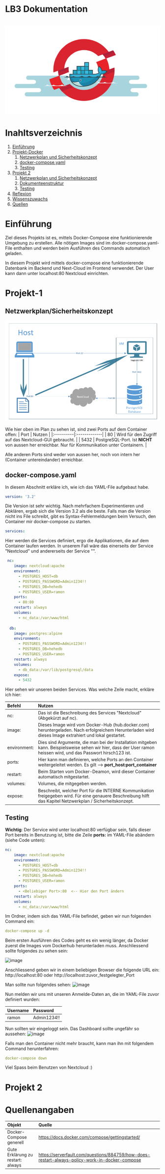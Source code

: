 # LB3 Dokumentation
![image](https://github.com/yabber29/M300/blob/06c1c39667675c83fc304f3f21e6c73fef6d5a4d/Bilder/Openshift-Docker.png)
============================================================================================================

# Inahltsverzeichnis

 1. [Einführung](#Beschreibung) 
 2. [Projekt-Docker](#Projekt-1)
    1. [Netzwerkplan und Sicherheitskonzept](#Netzwerkplan/Sicherheitskonzept)
    2. [docker-compose.yaml](#docker-compose.yaml)
    3. [Testing](#Testing)
 3. [Projekt 2](#Projekt-Openshift)
    1. [Netzwerkplan und Sicherheitskonzept](#sicherheit)
    2. [Dokumenteenstruktur](#Dokumente)
    3. [Testing](#testing)
 4. [Reflexion](#Reflexion)
 5. [Wissenszuwachs](#Wissenszuwachs)
 6. [Quellen](#Quellen)

# Einführung

Ziel dieses Projekts ist es, mittels Docker-Compose eine funktionierende Umgebung zu erstellen. Alle nötigen Images sind im docker-compose.yaml-File enthalten und werden beim Ausführen des Commands automatisch geladen.

In diesem Projekt wird mittels docker-compose eine funktionierende Datenbank im Backend und Next-Cloud im Frontend verwendet. Der User kann dann unter localhost:80 Nextcloud einrichten.

# Projekt-1

## Netzwerkplan/Sicherheitskonzept

![image](https://github.com/yabber29/M300/blob/d93d921ed1fc07d3a5e98c987b40cba01233ed9f/Bilder/Netzwerkplan-Docker.png)

Wie hier oben im Plan zu sehen ist, sind zwei Ports auf dem Container offen:
| Port   |      Nutzen     |
|:----------|:-------------|
| 80 | Wird für den Zugriff auf das Nextcloud-GUI gebraucht. |
| 5432 | PostgreSQL-Port. Ist **NICHT** von aussen her erreichbar. Nur für Kommunikation unter Containern. |

Alle anderen Ports sind weder von aussen her, noch von intern her (Container untereindander) erreichbar. 


## docker-compose.yaml
In diesem Abschnitt erkläre ich, wie ich das YAML-File aufgebaut habe.

```yml
version: '3.2'
```
Die Version ist sehr wichtig. Nach mehrfachem Experimentieren und Abklären, ergab sich die Version 3.2 als die beste. Falls man die Version nicht ins File schreibt, gibt es Syntax-Fehlermeldungen beim Versuch, den Container mir docker-compose zu starten.

```yml
services:
```
Hier werden die Services definiert, ergo die Applikationen, die auf dem Container laufen werden. In unserem Fall wäre das einerseits der Service "Nextcloud" und andererseits der Service "".

```yml
 nc:
    image: nextcloud:apache
    environment:
      - POSTGRES_HOST=db
      - POSTGRES_PASSWORD=Admin1234!!
      - POSTGRES_DB=hehedb
      - POSTGRES_USER=ramon
    ports:
      - 80:80
    restart: always
    volumes:
      - nc_data:/var/www/html

  db:
    image: postgres:alpine
    environment:
      - POSTGRES_PASSWORD=Admin1234!!
      - POSTGRES_DB=hehedb
      - POSTGRES_USER=ramon
    restart: always
    volumes:
      - db_data:/var/lib/postgresql/data
    expose:
      - 5432
```
Hier sehen wir unseren beiden Services. Was welche Zeile macht, erkläre ich hier:

| Befehl   |      Nutzen     |
|:----------|:-------------|
| nc: |Das ist die Beschreibung des Services "Nextcloud" (Abgekürzt auf nc). |
| image: |Dieses Image wird vom Docker-Hub (hub.docker.com) heruntergeladen. Nach erfolgreichem Herunterladen wird dieses Image extrahiert und lokal gestartet.|
| environment: | Dies sind Argumente, die man bei der Installation mitgeben kann. Beispielsweise sehen wir hier, dass der User ramon heissen wird, und das Passwort hirsch123 ist. |
| ports:  | Hier kann man definieren, welche Ports an den Container weitergeleitet werden. Es gilt --> **port_host:port_container**  |
| restart: | Beim Starten vom Docker-Deamon, wird dieser Container automatisch mitgestartet. |
| volumes:  | Volumes, die mitgegeben werden. |
| expose: | Beschreibt, welcher Port für die INTERNE Kommunikation freigegeben wird. Für eine genauere Beschreibung hilft das Kapitel Netzwerkplan / Sicherheitskonzept. |


## Testing

**Wichtig**: Der Service wird unter localhost:80 verfügbar sein, falls dieser Port bereits in Benutzung ist, bitte die Zeile **ports:** im YAML-File abändern (siehe Code unten): 

```yml
nc:
    image: nextcloud:apache
    environment:
      - POSTGRES_HOST=db
      - POSTGRES_PASSWORD=Admin1234!!
      - POSTGRES_DB=hehedb
      - POSTGRES_USER=ramon
    ports:
      - <Beliebiger Port>:80  <-- Hier den Port ändern
    restart: always
    volumes:
      - nc_data:/var/www/html
```
Im Ordner, indem sich das YAML-File befindet, geben wir nun folgenden Command ein:

```yml
docker-compose up -d
```
Beim ersten Ausführen des Codes geht es ein wenig länger, da Docker zuerst die Images vom Dockerhub herunterladen muss. Anschliessend sollte folgendes zu sehen sein: 

![image]()

Anschliessend geben wir in einem beliebigen Browser die folgende URL ein: http://localhost:80 oder http://localhost:zuvor_festgelegter_Port

Man sollte nun folgendes sehen:
![image]()

Nun melden wir uns mit unseren Anmelde-Daten an, die im YAML-File zuvor definiert wurden:

| Username   |      Password     |
|:----------|:-------------|
| ramon | Admin1234!! |

Nun sollten wir eingeloggt sein. Das Dashboard sollte ungefähr so aussehen:
![image]()


Falls man den Container nicht mehr braucht, kann man ihn mit folgendem Command herunterfahren:

```yml
docker-compose down
```

Viel Spass beim Benutzen von Nextcloud :)

# Projekt 2

# Quellenangaben

| Objekt   |      Quelle     |
|:----------|:-------------|
| Docker-Compose generell | https://docs.docker.com/compose/gettingstarted/ |
| Gute Erklärung zu restart: always | https://serverfault.com/questions/884759/how-does-restart-always-policy-work-in-docker-compose |

